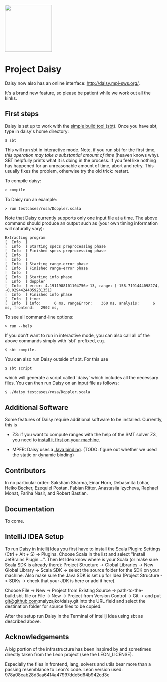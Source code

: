 
<img src="https://people.mpi-sws.org/~eva/daisy_logo.jpg" width="150"> 

# Project Daisy 

 Daisy now also has an online interface: http://daisy.mpi-sws.org/. 
 
 It's a brand new feature, so please be patient while we work out all the kinks.

## First steps

Daisy is set up to work with the [simple build tool (sbt)](http://www.scala-sbt.org/).
Once you have sbt, type in daisy's home directory:
```
$ sbt
```
This will run sbt in interactive mode. Note, if you run sbt for the first time,
*this operation may take a substantial amount of time* (heaven knows why). SBT helpfully
prints what it is doing in the process. If you feel like nothing has happened for an unreasonable
amount of time, abort and retry. This usually fixes the problem, otherwise try the old trick: restart.

To compile daisy:
```bash
> compile
```

To Daisy run an example:
```
> run testcases/rosa/Doppler.scala
```
Note that Daisy currently supports only one input file at a time.
The above command should produce an output such as (your own timing information will naturally vary):
```
Extracting program
[  Info  ]
[  Info  ] Starting specs preprocessing phase
[  Info  ] Finished specs preprocessing phase
[  Info  ]
[  Info  ]
[  Info  ] Starting range-error phase
[  Info  ] Finished range-error phase
[  Info  ]
[  Info  ] Starting info phase
[  Info  ] doppler
[  Info  ] error: 4.1911988101104756e-13, range: [-158.7191444098274, -0.02944244059231351]
[  Info  ] Finished info phase
[  Info  ] time:
[  Info  ] info:      6 ms, rangeError:    360 ms, analysis:      6 ms, frontend:   2902 ms,
```


To see all command-line options:
```
> run --help
```

If you don't want to run in interactive mode, you can also call all of the above
commands simply with 'sbt' prefixed, e.g.
```
$ sbt compile.
```

You can also run Daisy outside of sbt. For this use 
```
$ sbt script
```
which will generate a script called 'daisy' which includes all the necessary files.
You can then run Daisy on an input file as follows:
```bash
$ ./daisy testcases/rosa/Doppler.scala
```

## Additional Software

Some features of Daisy require additional software to be installed.
Currently, this is

* Z3: if you want to compute ranges with the help of the SMT solver Z3, you need to
[install it first on your machine](https://github.com/Z3Prover/z3).

* MPFR: Daisy uses a [Java binding](https://github.com/kframework/mpfr-java).
(TODO: figure out whether we used the static or dynamic binding)

## Contributors

In no particular order: Saksham Sharma, Einar Horn, Debasmita Lohar, Heiko Becker, Ezequiel Postan, 
Fabian Ritter, Anastasiia Izycheva, Raphael Monat, Fariha Nasir, and Robert Bastian.

## Documentation

To come.

## IntelliJ IDEA Setup
To run Daisy in Intellij Idea you first have to install the Scala Plugin: Settings (Ctrl + Alt + S) -> Plugins. 
Choose Scala in the list and select "Install JetBrains Plugin ...". 
Then let Idea know where is your Scala (or make sure Scala SDK is already there): Project Structure -> Global Libraries -> New Global Library -> Scala SDK -> select the source folder for the SDK on your machine.
Also make sure the Java SDK is set up for Idea (Project Structure -> SDKs -> check that your JDK is here or add it here).

Choose File -> New -> Project from Existing Source -> path-to-the-build.sbt-file
or
File -> New -> Project from Version Control -> Git -> and put git@github.com:malyzajko/daisy.git into the URL field and 
select the destination folder for source files to be copied.

After the setup run Daisy in the Terminal of Intellij Idea using sbt as described above.

Acknowledgements
----

A big portion of the infrastructure has been inspired by and sometimes
directly taken from the Leon project (see the LEON_LICENSE).

Especially the files in frontend, lang, solvers and utils bear more than
a passing resemblance to Leon's code.
Leon version used: 978a08cab28d3aa6414a47997dde5d64b942cd3e


